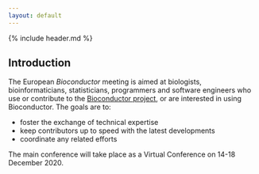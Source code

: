 ```yaml
---
layout: default
---
```


{% include header.md %}

## Introduction

The European _Bioconductor_ meeting is aimed at biologists,
bioinformaticians, statisticians, programmers and software engineers
who use or contribute to the [Bioconductor
project](https://www.bioconductor.org/), or are interested in using
Bioconductor. The goals are to:

- foster the exchange of technical expertise
- keep contributors up to speed with the latest developments
- coordinate any related efforts

The main conference will take place as a Virtual Conference on 14-18
December 2020.

<!--

## Key Dates for virtual EuroBioc2020

- 1 Sep: Registration opens
- 15 Oct: Abstract subission opens
- 30 Oct: Abstract submission deadline
- 23 Nov: Notice of acceptance
- 30 Nov: Registration deadline
- 14-18 Dec: European Bioconductor Virtual Meeting


## Programme

TBA.

## Invited speakers

Invited speakers will be announced soon!


## Group discussions

The group discussions will be based on a invited talk, and will give
the participants the opportunity to continue the discussion under the
moderation of the speaker and other experts present at the
conference. We have around 4 topics (see below); participants will
choose which group discussion to contribute to at the beginning of the second day.

The group discussion topics will be announced soon.

## Flashlight sessions

Flashlights are intended to be short presentations covering a single
topic e.g. a new package or a particular technical problem you have
encountered. Each talk has been allotted **8 minutes** and presenters
should aim for approximately 6 slides. The following rules will apply
in these sessions in order to keep things flowing:

- ...

Speakers, please share you slides with your session chair in the
tea/lunch break preceding your session. Presentations will be
transferred to a single computer to ensure the smooth running of the
session. It's safest to use a PDF.
-->

